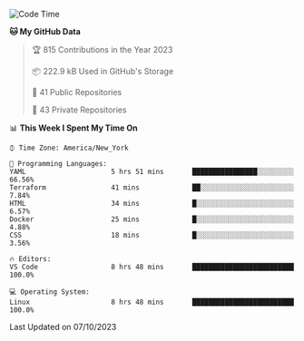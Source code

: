 <!--START_SECTION:waka-->
![Code Time](http://img.shields.io/badge/Code%20Time-225%20hrs-blue)

**🐱 My GitHub Data** 

> 🏆 815 Contributions in the Year 2023
 > 
> 📦 222.9 kB Used in GitHub's Storage 
 > 
> 📜 41 Public Repositories 
 > 
> 🔑 43 Private Repositories  
 > 
📊 **This Week I Spent My Time On** 

```text
⌚︎ Time Zone: America/New_York

💬 Programming Languages: 
YAML                     5 hrs 51 mins       ████████████████░░░░░░░░░   66.56% 
Terraform                41 mins             ██░░░░░░░░░░░░░░░░░░░░░░░   7.84% 
HTML                     34 mins             █░░░░░░░░░░░░░░░░░░░░░░░░   6.57% 
Docker                   25 mins             █░░░░░░░░░░░░░░░░░░░░░░░░   4.88% 
CSS                      18 mins             █░░░░░░░░░░░░░░░░░░░░░░░░   3.56%

🔥 Editors: 
VS Code                  8 hrs 48 mins       █████████████████████████   100.0%

💻 Operating System: 
Linux                    8 hrs 48 mins       █████████████████████████   100.0%

```


 Last Updated on 07/10/2023
<!--END_SECTION:waka-->